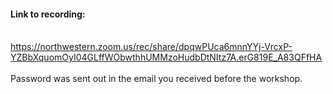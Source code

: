#### Link to recording:
<br>https://northwestern.zoom.us/rec/share/dpqwPUca6mnnYYj-VrcxP-YZBbXquomOyI04GLffWObwthhUMMzoHudbDtNItz7A.erG819E_A83QFfHA
<br><br>Password was sent out in the email you received before the workshop.